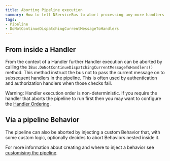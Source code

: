 ```yaml
---
title: Aborting Pipeline execution 
summary: How to tell NServiceBus to abort processing any more handlers in the pipeline  
tags:
- Pipeline
- DoNotContinueDispatchingCurrentMessageToHandlers
---
```


## From inside a Handler 

From the context of a Handler further Handler execution can be aborted by calling the `IBus.DoNotContinueDispatchingCurrentMessageToHandlers()` method. This method instruct the bus not to pass the current message on to subsequent handlers in the pipeline. This is often used by authentication and authorization handlers when those checks fail.

<!-- import AbortHandler-->

Warning: Handler execution order is non-deterministic. If you require the handler that aborts the pipeline to run first then you may want to configure the [Handler Ordering](/nservicebus/handlers/handler-ordering.md).

## Via a pipeline Behavior

The pipeline can also be aborted by injecting a custom Behavior that, with some custom logic, optionally decides to abort Behaviors nested inside it. 

<!-- import AbortPipelineWithBehaviour--> 

For more information about creating and where to inject a behavior see [customising the pipeline](/nservicebus/pipeline/customising.md).